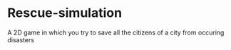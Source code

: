 # Rescue-simulation
A 2D game in which you try to save all the citizens of a city 
from occuring disasters
